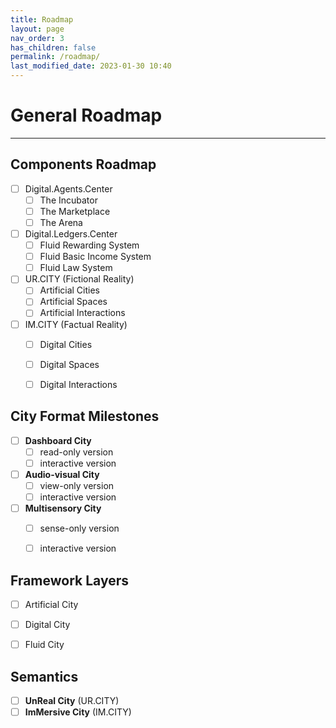 ```yaml
---
title: Roadmap
layout: page
nav_order: 3
has_children: false
permalink: /roadmap/
last_modified_date: 2023-01-30 10:40
---
```



# General Roadmap
----------------

## Components Roadmap

- [ ] Digital.Agents.Center
  - [ ] The Incubator
  - [ ] The Marketplace
  - [ ] The Arena
- [ ] Digital.Ledgers.Center
  - [ ] Fluid Rewarding System
  - [ ] Fluid Basic Income System
  - [ ] Fluid Law System
- [ ] UR.CITY (Fictional Reality)
  - [ ] Artificial Cities
  - [ ] Artificial Spaces
  - [ ] Artificial Interactions
- [ ] IM.CITY (Factual Reality)
  - [ ] Digital Cities
  - [ ] Digital Spaces
  - [ ] Digital Interactions


## City Format Milestones 

- [ ] **Dashboard City**
  - [ ] read-only version
  - [ ] interactive version
- [ ] **Audio-visual City**
  - [ ] view-only version
  - [ ] interactive version
- [ ] **Multisensory City**
  - [ ] sense-only version
  - [ ] interactive version


## Framework Layers

- [ ] Artificial City
- [ ] Digital City
- [ ] Fluid City


## Semantics

- [ ] **UnReal City** (UR.CITY)
- [ ] **ImMersive City** (IM.CITY)